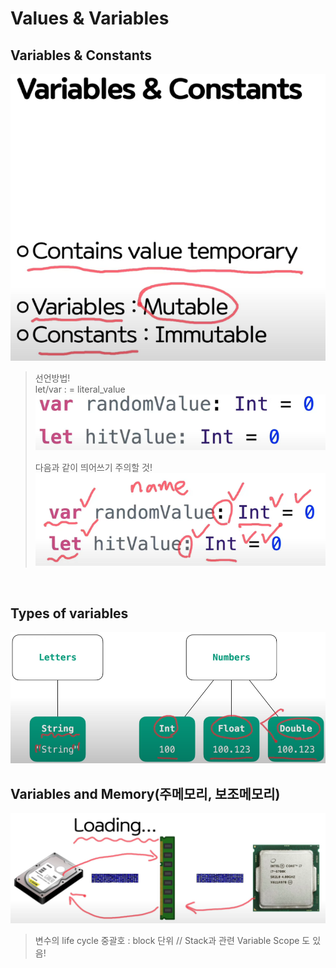 # Values & Variables

## Variables & Constants

<img src='images/2022-06-08-19-48-06.png' />

<br>

> 선언방법!  
> let/var <name>: <Type> = literal_value  
> <img src='images/2022-06-08-19-48-51.png' />
>
> 다음과 같이 띄어쓰기 주의할 것!  
> <img src='images/2022-06-08-19-50-41.png' />

<br>

## Types of variables

<img src='images/2022-06-08-19-52-18.png' />

<br>

## Variables and Memory(주메모리, 보조메모리)

<img src='images/2022-06-08-19-55-21.png' />

> 변수의 life cycle
> 중괄호 : block 단위 // Stack과 관련
> Variable Scope 도 있음!
